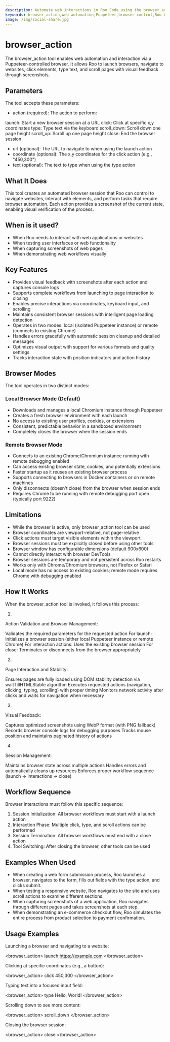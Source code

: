 ```yaml
---
description: Automate web interactions in Roo Code using the browser_action tool for navigation, clicking, typing, and visual feedback.
keywords: browser_action,web automation,Puppeteer,browser control,Roo Code tools,web testing,screenshots
image: /img/social-share.jpg
---
```


# browser_action


The browser_action tool enables web automation and interaction via a Puppeteer-controlled browser. It allows Roo to launch browsers, navigate to websites, click elements, type text, and scroll pages with visual feedback through screenshots.



## Parameters​


The tool accepts these parameters:


- action (required): The action to perform:

launch: Start a new browser session at a URL
click: Click at specific x,y coordinates
type: Type text via the keyboard
scroll_down: Scroll down one page height
scroll_up: Scroll up one page height
close: End the browser session


- url (optional): The URL to navigate to when using the launch action
- coordinate (optional): The x,y coordinates for the click action (e.g., "450,300")
- text (optional): The text to type when using the type action



## What It Does​


This tool creates an automated browser session that Roo can control to navigate websites, interact with elements, and perform tasks that require browser automation. Each action provides a screenshot of the current state, enabling visual verification of the process.



## When is it used?​


- When Roo needs to interact with web applications or websites
- When testing user interfaces or web functionality
- When capturing screenshots of web pages
- When demonstrating web workflows visually



## Key Features​


- Provides visual feedback with screenshots after each action and captures console logs
- Supports complete workflows from launching to page interaction to closing
- Enables precise interactions via coordinates, keyboard input, and scrolling
- Maintains consistent browser sessions with intelligent page loading detection
- Operates in two modes: local (isolated Puppeteer instance) or remote (connects to existing Chrome)
- Handles errors gracefully with automatic session cleanup and detailed messages
- Optimizes visual output with support for various formats and quality settings
- Tracks interaction state with position indicators and action history



## Browser Modes​


The tool operates in two distinct modes:


### Local Browser Mode (Default)​


- Downloads and manages a local Chromium instance through Puppeteer
- Creates a fresh browser environment with each launch
- No access to existing user profiles, cookies, or extensions
- Consistent, predictable behavior in a sandboxed environment
- Completely closes the browser when the session ends


### Remote Browser Mode​


- Connects to an existing Chrome/Chromium instance running with remote debugging enabled
- Can access existing browser state, cookies, and potentially extensions
- Faster startup as it reuses an existing browser process
- Supports connecting to browsers in Docker containers or on remote machines
- Only disconnects (doesn't close) from the browser when session ends
- Requires Chrome to be running with remote debugging port open (typically port 9222)



## Limitations​


- While the browser is active, only browser_action tool can be used
- Browser coordinates are viewport-relative, not page-relative
- Click actions must target visible elements within the viewport
- Browser sessions must be explicitly closed before using other tools
- Browser window has configurable dimensions (default 900x600)
- Cannot directly interact with browser DevTools
- Browser sessions are temporary and not persistent across Roo restarts
- Works only with Chrome/Chromium browsers, not Firefox or Safari
- Local mode has no access to existing cookies; remote mode requires Chrome with debugging enabled



## How It Works​


When the browser_action tool is invoked, it follows this process:


1. 
Action Validation and Browser Management:

Validates the required parameters for the requested action
For launch: Initializes a browser session (either local Puppeteer instance or remote Chrome)
For interaction actions: Uses the existing browser session
For close: Terminates or disconnects from the browser appropriately


2. 
Page Interaction and Stability:

Ensures pages are fully loaded using DOM stability detection via waitTillHTMLStable algorithm
Executes requested actions (navigation, clicking, typing, scrolling) with proper timing
Monitors network activity after clicks and waits for navigation when necessary


3. 
Visual Feedback:

Captures optimized screenshots using WebP format (with PNG fallback)
Records browser console logs for debugging purposes
Tracks mouse position and maintains paginated history of actions


4. 
Session Management:

Maintains browser state across multiple actions
Handles errors and automatically cleans up resources
Enforces proper workflow sequence (launch → interactions → close)





## Workflow Sequence​


Browser interactions must follow this specific sequence:


1. Session Initialization: All browser workflows must start with a launch action
2. Interaction Phase: Multiple click, type, and scroll actions can be performed
3. Session Termination: All browser workflows must end with a close action
4. Tool Switching: After closing the browser, other tools can be used



## Examples When Used​


- When creating a web form submission process, Roo launches a browser, navigates to the form, fills out fields with the type action, and clicks submit.
- When testing a responsive website, Roo navigates to the site and uses scroll actions to examine different sections.
- When capturing screenshots of a web application, Roo navigates through different pages and takes screenshots at each step.
- When demonstrating an e-commerce checkout flow, Roo simulates the entire process from product selection to payment confirmation.



## Usage Examples​


Launching a browser and navigating to a website:

<browser_action>
<action>launch</action>
<url>https://example.com</url>
</browser_action>

Clicking at specific coordinates (e.g., a button):

<browser_action>
<action>click</action>
<coordinate>450,300</coordinate>
</browser_action>

Typing text into a focused input field:

<browser_action>
<action>type</action>
<text>Hello, World!</text>
</browser_action>

Scrolling down to see more content:

<browser_action>
<action>scroll_down</action>
</browser_action>

Closing the browser session:

<browser_action>
<action>close</action>
</browser_action>
